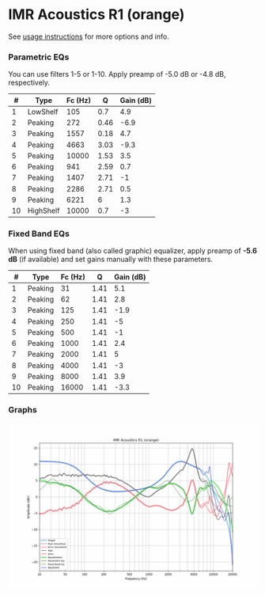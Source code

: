 # IMR Acoustics R1 (orange)
See [usage instructions](https://github.com/jaakkopasanen/AutoEq#usage) for more options and info.

### Parametric EQs
You can use filters 1-5 or 1-10. Apply preamp of -5.0 dB or -4.8 dB, respectively.

|   # | Type      |   Fc (Hz) |    Q |   Gain (dB) |
|-----|-----------|-----------|------|-------------|
|   1 | LowShelf  |       105 | 0.7  |         4.9 |
|   2 | Peaking   |       272 | 0.46 |        -6.9 |
|   3 | Peaking   |      1557 | 0.18 |         4.7 |
|   4 | Peaking   |      4663 | 3.03 |        -9.3 |
|   5 | Peaking   |     10000 | 1.53 |         3.5 |
|   6 | Peaking   |       941 | 2.59 |         0.7 |
|   7 | Peaking   |      1407 | 2.71 |        -1   |
|   8 | Peaking   |      2286 | 2.71 |         0.5 |
|   9 | Peaking   |      6221 | 6    |         1.3 |
|  10 | HighShelf |     10000 | 0.7  |        -3   |

### Fixed Band EQs
When using fixed band (also called graphic) equalizer, apply preamp of **-5.6 dB** (if available) and set gains manually with these parameters.

|   # | Type    |   Fc (Hz) |    Q |   Gain (dB) |
|-----|---------|-----------|------|-------------|
|   1 | Peaking |        31 | 1.41 |         5.1 |
|   2 | Peaking |        62 | 1.41 |         2.8 |
|   3 | Peaking |       125 | 1.41 |        -1.9 |
|   4 | Peaking |       250 | 1.41 |        -5   |
|   5 | Peaking |       500 | 1.41 |        -1   |
|   6 | Peaking |      1000 | 1.41 |         2.4 |
|   7 | Peaking |      2000 | 1.41 |         5   |
|   8 | Peaking |      4000 | 1.41 |        -3   |
|   9 | Peaking |      8000 | 1.41 |         3.9 |
|  10 | Peaking |     16000 | 1.41 |        -3.3 |

### Graphs
![](./IMR%20Acoustics%20R1%20(orange).png)
